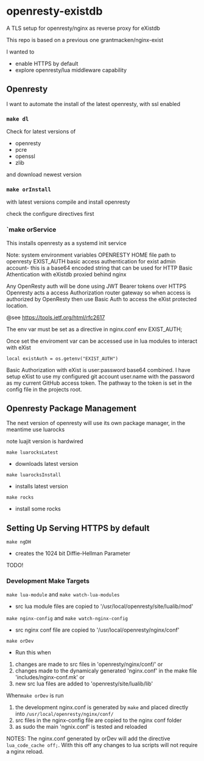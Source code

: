 # openresty-existdb

 A TLS setup for openresty/nginx as reverse proxy for eXistdb

This repo is based on a previous one grantmacken/nginx-exist

I wanted to 
 - enable HTTPS by default
 - explore openresty/lua middleware capability

## Openresty

I want to automate the install of the latest openresty,
with ssl enabled

### `make dl`

Check for latest versions of
 -  openresty
 -  pcre
 -  openssl
 -  zlib

and download newest version

### `make orInstall`
with latest versions compile and install openresty

check the configure directives first

### `make orService 

This installs openresty as a systemd init service

Note: system environment variables
  OPENRESTY HOME  file path to openresty
  EXIST_AUTH      basic access authentication for exist admin account-
  this is a base64 encoded string that can  be used for HTTP Basic Athentication  with eXistdb proxied behind nginx

  Any OpenResty auth will be done using JWT Bearer tokens over HTTPS 
  Openresty acts a access Authorization router gateway so when access is authorized by OpenResty then use Basic Auth to access the eXist protected location. 

 @see  https://tools.ietf.org/html/rfc2617

 The env var must be set as a directive in nginx.conf
 env EXIST_AUTH;

 Once set the enviroment var can be accessed use in lua modules to interact with eXist

`local existAuth = os.getenv("EXIST_AUTH")`

Basic Authorization with eXist is user:password base64 combined.
I have setup eXist to use my configured git account user.name
with the password as my current GitHub access token. The pathway to the token is set in the config file in the projects root. 



## Openresty Package Management

The next version of openresty will use its own package manager,
 in the meantime use luarocks

note luajit version is hardwired

`make luarocksLatest`
 -  downloads latest version

`make luarocksInstall`
  - installs latest version

`make rocks` 
  - install some rocks

## Setting Up Serving HTTPS by default


`make ngDH` 
 - creates the 1024 bit Diffie-Hellman Parameter 

TODO!

 
### Development Make Targets

`make lua-module` and `make watch-lua-modules`

* src lua module files are copied to '/usr/local/openresty/site/lualib/mod'

`make nginx-config` and `make watch-nginx-config`

* src nginx conf file  are copied to '/usr/local/openresty/nginx/conf'

`make orDev`

- Run this when 
1. changes are made to src files in 'openresty/nginx/conf/' or
2. changes made to the dynamicaly generated 'nginx.conf' in the make file 'includes/nginx-conf.mk' or
3. new src lua files are added to 'openresty/site/lualib/lib'
 
When`make orDev` is run  
1. the development nginx.conf is generated by `make` and placed directly into
   `/usr/local/openresty/nginx/conf/` 
2. src files in the nginx-config file are copied to the nginx conf folder
3. as sudo the main 'ngnix.conf' is tested and reloaded

NOTES: The nginx.conf generated by  orDev will add the directive `lua_code_cache off;`.  With this off any changes to
lua scripts will not require a nginx reload.
